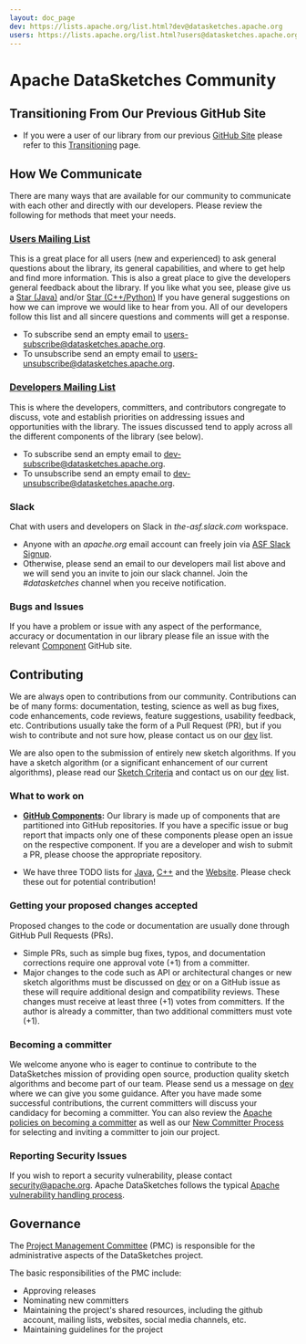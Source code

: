 ```yaml
---
layout: doc_page
dev: https://lists.apache.org/list.html?dev@datasketches.apache.org
users: https://lists.apache.org/list.html?users@datasketches.apache.org
---
```

<!--
    Licensed to the Apache Software Foundation (ASF) under one
    or more contributor license agreements.  See the NOTICE file
    distributed with this work for additional information
    regarding copyright ownership.  The ASF licenses this file
    to you under the Apache License, Version 2.0 (the
    "License"); you may not use this file except in compliance
    with the License.  You may obtain a copy of the License at

      http://www.apache.org/licenses/LICENSE-2.0

    Unless required by applicable law or agreed to in writing,
    software distributed under the License is distributed on an
    "AS IS" BASIS, WITHOUT WARRANTIES OR CONDITIONS OF ANY
    KIND, either express or implied.  See the License for the
    specific language governing permissions and limitations
    under the License.
-->

# Apache DataSketches Community

## Transitioning From Our Previous GitHub Site

* If you were a user of our library from our previous <a href="https://github.com/datasketches">GitHub Site</a> please refer to this <a href="{{site.docs_dir}}/Community/Transitioning.html">Transitioning</a> page.

## How We Communicate

There are many ways that are available for our community to communicate with each other and directly with our developers.  Please review the following for methods that meet your needs.

### [Users Mailing List]({{page.users}}) 
This is a great place for all users (new and experienced) to ask general questions about the library, its general capabilities, and where to get help and find more information.  This is also a great place to give the developers general feedback about the library. If you like what you see, please give us a [Star (Java)](https://github.com/apache/datasketches-java) and/or [Star (C++/Python)](https://github.com/apache/datasketches-cpp) If you have general suggestions on how we can improve we would like to hear from you.  All of our developers follow this list and all sincere questions and comments will get a response.
    
* To subscribe send an empty email to [users-subscribe@datasketches.apache.org](mailto:users-subscribe@datasketches.apache.org).
* To unsubscribe send an empty email to [users-unsubscribe@datasketches.apache.org](mailto:users-unsubscribe@datasketches.apache.org).
  
### [Developers Mailing List]({{page.dev}})
This is where the developers, committers, and contributors congregate to discuss, vote and establish priorities on addressing issues and opportunities with the library. The issues discussed tend to apply across all the different components of the library (see below).
    
* To subscribe send an empty email to [dev-subscribe@datasketches.apache.org](mailto:dev-subscribe@datasketches.apache.org).
* To unsubscribe send an empty email to [dev-unsubscribe@datasketches.apache.org](mailto:dev-unsubscribe@datasketches.apache.org).

### Slack
Chat with users and developers on Slack in _the-asf.slack.com_ workspace. 

* Anyone with an _apache.org_ email account can freely join via [ASF Slack Signup](https://the-asf.slack.com/signup).
* Otherwise, please send an email to our developers mail list above and we will send you an invite to join our slack channel. Join the _#datasketches_ channel when you receive notification.

### Bugs and Issues
If you have a problem or issue with any aspect of the performance, accuracy or documentation in our library please file an issue with the relevant [Component](https://datasketches.apache.org/docs/Architecture/Components.html) GitHub site.


## Contributing

We are always open to contributions from our community.  Contributions can be of many forms: documentation, testing, science as well as bug fixes, code enhancements, code reviews, feature suggestions, usability feedback, etc. Contributions usually take the form of a Pull Request (PR), but if you wish to contribute and not sure how, please contact us on our [dev]({{page.dev}}) list.  

We are also open to the submission of entirely new sketch algorithms.  If you have a sketch algorithm (or a significant enhancement of our current algorithms), please read our [Sketch Criteria]({{site.docs_dir}}/Architecture/SketchCriteria.html) and contact us on our [dev]({{page.dev}}) list.

### What to work on
* **[GitHub Components]({{site.docs_dir}}/Architecture/Components.html):** Our library is made up of components that are partitioned into GitHub repositories. If you have a specific issue or bug report that impacts only one of these components please open an issue on the respective component. If you are a developer and wish to submit a PR, please choose the appropriate repository.

* We have three TODO lists for [Java](https://github.com/apache/datasketches-java/projects/1), [C++](https://github.com/apache/datasketches-cpp/projects/1) and the [Website](https://github.com/apache/datasketches-website/projects/1). Please check these out for potential contribution!

### Getting your proposed changes accepted

Proposed changes to the code or documentation are usually done through GitHub Pull Requests (PRs).

* Simple PRs, such as simple bug fixes, typos, and documentation corrections require one approval vote (+1) from a committer.
* Major changes to the code such as API or architectural changes or new sketch algorithms must be discussed on [dev]({{page.dev}}) or on a GitHub issue as these will require additional design and compatibility reviews. These changes must receive at least three (+1) votes from committers. If the author is already a committer, than two additional committers must vote (+1). 

### Becoming a committer
We welcome anyone who is eager to continue to contribute to the DataSketches mission of providing open source, production quality sketch algorithms and become part of our team.  Please send us a message on [dev]({{page.dev}}) where we can give you some guidance.  After you have made some successful contributions, the current committers will discuss your candidacy for becoming a committer.  You can also review the [Apache policies on becoming a committer](https://community.apache.org/contributors/index.html) as well as our [New Committer Process](https://datasketches.apache.org/docs/Community/NewCommitterProcess.html) for selecting and inviting a committer to join our project.  

### Reporting Security Issues
If you wish to report a security vulnerability, please contact [security@apache.org](security@apache.org). Apache DataSketches follows the typical [Apache vulnerability handling process](https://apache.org/security/committers.html#vulnerability-handling).

## Governance
The [Project Management Committee](https://www.apache.org/foundation/how-it-works.html) (PMC) is responsible for the administrative aspects of the DataSketches project.

The basic responsibilities of the PMC include:

* Approving releases
* Nominating new committers
* Maintaining the project's shared resources, including the github account, mailing lists, websites, social media channels, etc.
* Maintaining guidelines for the project